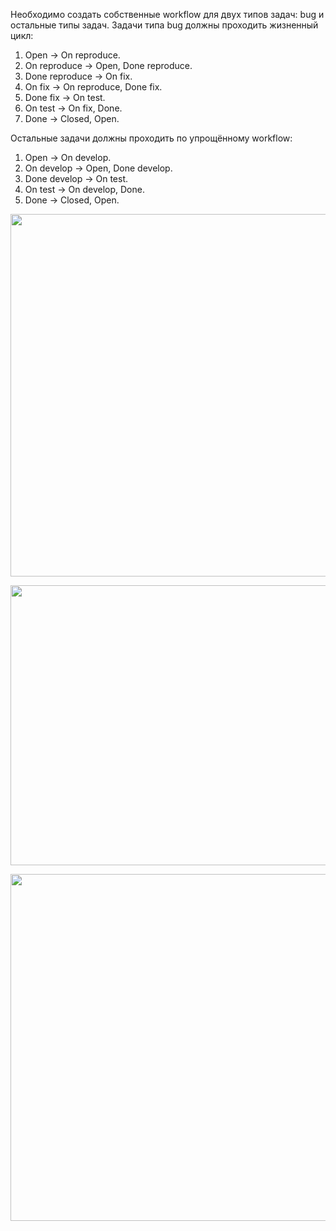 Необходимо создать собственные workflow для двух типов задач: bug и остальные типы задач. Задачи типа bug должны проходить жизненный цикл:

1. Open -> On reproduce.
2. On reproduce -> Open, Done reproduce.
3. Done reproduce -> On fix.
4. On fix -> On reproduce, Done fix.
5. Done fix -> On test.
6. On test -> On fix, Done.
7. Done -> Closed, Open.

Остальные задачи должны проходить по упрощённому workflow:

1. Open -> On develop.
2. On develop -> Open, Done develop.
3. Done develop -> On test.
4. On test -> On develop, Done.
5. Done -> Closed, Open.



<p align="center">
  <img width="831" height="580" src="./image/1.jpg">
</p>

<p align="center">
  <img width="754" height="448" src="./image/2.jpg">
</p>

<p align="center">
  <img width="1613" height="555" src="./image/3.jpg">
</p>
